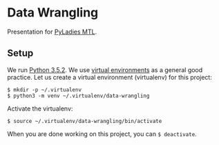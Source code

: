 # Data Wrangling

Presentation for [PyLadies MTL](http://www.meetup.com/pyladiesmtl/).

## Setup

We run [Python 3.5.2](https://www.python.org/downloads/release/python-352/).
We use [virtual environments](https://virtualenv.pypa.io/) as a general good practice.
Let us create a virtual environment (virtualenv) for this project:

    $ mkdir -p ~/.virtualenv
    $ python3 -m venv ~/.virtualenv/data-wrangling

Activate the virtualenv:

    $ source ~/.virtualenv/data-wrangling/bin/activate

When you are done working on this project, you can `$ deactivate`.
